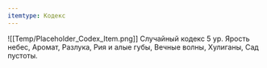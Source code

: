 ```yaml
---
itemtype: Кодекс
---
```

![[Temp/Placeholder_Codex_Item.png]]
Случайный кодекс 5 ур. Ярость небес, Аромат, Разлука, Рия и алые губы, Вечные волны, Хулиганы, Сад пустоты.

